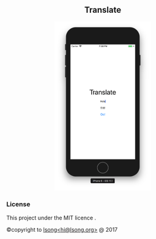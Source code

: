 <center>
  <h2>Translate</h2>
  <img width="50%" src="./screencast.png" />
</center>

### License

This project under the MIT licence .

&copy;copyright to [lsong&lt;hi@lsong.org&gt;](https://lsong.org) @ 2017
